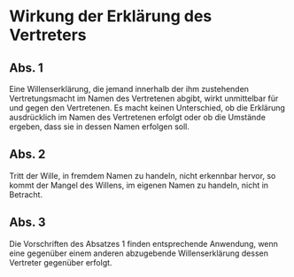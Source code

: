 # Wirkung der Erklärung des Vertreters



## Abs. 1

 Eine Willenserklärung, die jemand innerhalb der ihm zustehenden Vertretungsmacht im Namen des Vertretenen abgibt, wirkt unmittelbar für und gegen den Vertretenen. Es macht keinen Unterschied, ob die Erklärung ausdrücklich im Namen des Vertretenen erfolgt oder ob die Umstände ergeben, dass sie in dessen Namen erfolgen soll.

## Abs. 2

 Tritt der Wille, in fremdem Namen zu handeln, nicht erkennbar hervor, so kommt der Mangel des Willens, im eigenen Namen zu handeln, nicht in Betracht.

## Abs. 3

 Die Vorschriften des Absatzes 1 finden entsprechende Anwendung, wenn eine gegenüber einem anderen abzugebende Willenserklärung dessen Vertreter gegenüber erfolgt. 

